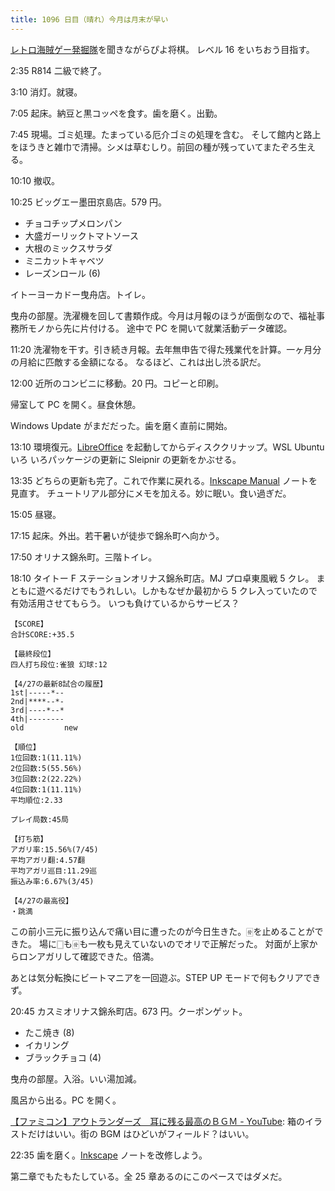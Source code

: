 ```yaml
---
title: 1096 日目（晴れ）今月は月末が早い
---
```


[レトロ海賊ゲー発掘隊](https://www.youtube.com/watch?list=PLuNa_F-I1Cm3CCb6YAGjpLQ6bSDyM6d-3)を聞きながらぴよ将棋。
レベル 16 をいちおう目指す。

2:35 R814 二級で終了。

3:10 消灯。就寝。

7:05 起床。納豆と黒コッペを食す。歯を磨く。出勤。

7:45 現場。ゴミ処理。たまっている厄介ゴミの処理を含む。
そして館内と路上をほうきと雑巾で清掃。シメは草むしり。前回の種が残っていてまたぞろ生える。

10:10 撤収。

10:25 ビッグエー墨田京島店。579 円。

* チョコチップメロンパン
* 大盛ガーリックトマトソース
* 大根のミックスサラダ
* ミニカットキャベツ
* レーズンロール (6)

イトーヨーカドー曳舟店。トイレ。

曳舟の部屋。洗濯機を回して書類作成。今月は月報のほうが面倒なので、福祉事務所モノから先に片付ける。
途中で PC を開いて就業活動データ確認。

11:20 洗濯物を干す。引き続き月報。去年無申告で得た残業代を計算。一ヶ月分の月給に匹敵する金額になる。
なるほど、これは出し渋る訳だ。

12:00 近所のコンビニに移動。20 円。コピーと印刷。

帰室して PC を開く。昼食休憩。

Windows Update がまだだった。歯を磨く直前に開始。

13:10 環境復元。[LibreOffice] を起動してからディスククリナップ。WSL Ubuntu いろ
いろパッケージの更新に Sleipnir の更新をかぶせる。

13:35 どちらの更新も完了。これで作業に戻れる。[Inkscape Manual] ノートを見直す。
チュートリアル部分にメモを加える。妙に眠い。食い過ぎだ。

15:05 昼寝。

17:15 起床。外出。若干暑いが徒歩で錦糸町へ向かう。

17:50 オリナス錦糸町。三階トイレ。

18:10 タイトー F ステーションオリナス錦糸町店。MJ プロ卓東風戦 5 クレ。
まともに遊べるだけでもうれしい。しかもなぜか最初から 5 クレ入っていたので有効活用させてもらう。
いつも負けているからサービス？

```text
【SCORE】
合計SCORE:+35.5

【最終段位】
四人打ち段位:雀狼 幻球:12

【4/27の最新8試合の履歴】
1st|-----*--
2nd|****--*-
3rd|----*--*
4th|--------
old         new

【順位】
1位回数:1(11.11%)
2位回数:5(55.56%)
3位回数:2(22.22%)
4位回数:1(11.11%)
平均順位:2.33

プレイ局数:45局

【打ち筋】
アガリ率:15.56%(7/45)
平均アガリ翻:4.57翻
平均アガリ巡目:11.29巡
振込み率:6.67%(3/45)

【4/27の最高役】
・跳満
```

この前小三元に振り込んで痛い目に遭ったのが今日生きた。🀅を止めることができた。
場に🀆も🀅も一枚も見えていないのでオリで正解だった。
対面が上家からロンアガリして確認できた。倍満。

あとは気分転換にビートマニアを一回遊ぶ。STEP UP モードで何もクリアできず。

20:45 カスミオリナス錦糸町店。673 円。クーポンゲット。

* たこ焼き (8)
* イカリング
* ブラックチョコ (4)

曳舟の部屋。入浴。いい湯加減。

風呂から出る。PC を開く。

[【ファミコン】アウトランダーズ　耳に残る最高のＢＧＭ - YouTube](https://www.youtube.com/watch?v=vxuG70cHurQ):
箱のイラストだけはいい。街の BGM はひどいがフィールド？はいい。

22:35 歯を磨く。[Inkscape] ノートを改修しよう。

第二章でもたもたしている。全 25 章あるのにこのペースではダメだ。

[Inkscape]: <https://inkscape.org/>
[Inkscape Manual]: <http://tavmjong.free.fr/INKSCAPE/MANUAL/html/>
[LibreOffice]: https://www.libreoffice.org/
